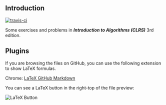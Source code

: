 ## Introduction

[![travis-ci](https://travis-ci.org/CyberZHG/CLRS.svg)](https://travis-ci.org/CyberZHG/CLRS)

Some exercises and problems in __*Introduction to Algorithms (CLRS)*__ 3rd edition.

## Plugins

If you are browsing the files on GitHub, you can use the following extension to show LaTeX formulas.

Chrome: [LaTeX GitHub Markdown](https://chrome.google.com/webstore/detail/latex-github-markdown/bembdpjahbkabjdpdgdmalckbbcglhjb)

You can see a LaTeX button in the right-top of the file preview:

![LaTeX Button](https://cloud.githubusercontent.com/assets/853842/17434431/f2aab41a-5b3c-11e6-824a-bcecceaa9733.png)
